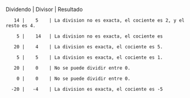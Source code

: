 Dividendo | Divisor | Resultado 

       14 |    5    | La division no es exacta, el cociente es 2, y el resto es 4.
       
        5 |    14   | La division no es exacta, el cociente es 
        
       20 |    4    | La division es exacta, el cociente es 5.
       
        5 |    5    | La division es exacta, el cociente es 1.
        
       20 |    0    | No se puede dividir entre 0.
       
        0 |    0    | No se puede dividir entre 0.
        
      -20 |   -4    | La division es exacta, el cociente es -5

